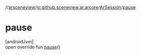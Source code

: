 //[arsceneview](../../../index.md)/[io.github.sceneview.ar.arcore](../index.md)/[ArSession](index.md)/[pause](pause.md)

# pause

[androidJvm]\
open override fun [pause](pause.md)()
